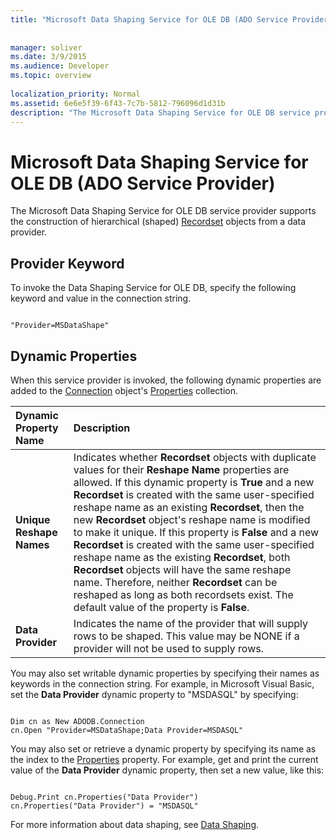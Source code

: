 ```yaml
---
title: "Microsoft Data Shaping Service for OLE DB (ADO Service Provider)"
 
 
manager: soliver
ms.date: 3/9/2015
ms.audience: Developer
ms.topic: overview
  
localization_priority: Normal
ms.assetid: 6e6e5f39-6f43-7c7b-5812-796096d1d31b
description: "The Microsoft Data Shaping Service for OLE DB service provider supports the construction of hierarchical (shaped) Recordset objects from a data provider."
---
```


# Microsoft Data Shaping Service for OLE DB (ADO Service Provider)

The Microsoft Data Shaping Service for OLE DB service provider supports the construction of hierarchical (shaped) [Recordset](recordset-object-ado.md) objects from a data provider. 
  
## Provider Keyword

To invoke the Data Shaping Service for OLE DB, specify the following keyword and value in the connection string.
  
```
 
"Provider=MSDataShape" 

```

## Dynamic Properties

When this service provider is invoked, the following dynamic properties are added to the [Connection](connection-object-ado.md) object's [Properties](properties-collection-ado.md) collection. 
  
|**Dynamic Property Name**|**Description**|
|:-----|:-----|
|**Unique Reshape Names** <br/> |Indicates whether **Recordset** objects with duplicate values for their **Reshape Name** properties are allowed. If this dynamic property is **True** and a new **Recordset** is created with the same user-specified reshape name as an existing **Recordset**, then the new **Recordset** object's reshape name is modified to make it unique. If this property is **False** and a new **Recordset** is created with the same user-specified reshape name as the existing **Recordset**, both **Recordset** objects will have the same reshape name. Therefore, neither **Recordset** can be reshaped as long as both recordsets exist. The default value of the property is **False**.  <br/> |
|**Data Provider** <br/> |Indicates the name of the provider that will supply rows to be shaped. This value may be NONE if a provider will not be used to supply rows.  <br/> |
   
You may also set writable dynamic properties by specifying their names as keywords in the connection string. For example, in Microsoft Visual Basic, set the **Data Provider** dynamic property to "MSDASQL" by specifying: 
  
```
 
Dim cn as New ADODB.Connection 
cn.Open "Provider=MSDataShape;Data Provider=MSDASQL" 

```

You may also set or retrieve a dynamic property by specifying its name as the index to the [Properties](properties-collection-ado.md) property. For example, get and print the current value of the **Data Provider** dynamic property, then set a new value, like this: 
  
```
 
Debug.Print cn.Properties("Data Provider") 
cn.Properties("Data Provider") = "MSDASQL" 

```

For more information about data shaping, see [Data Shaping](data-shaping-summary.md).
  

